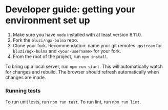 # Developer guide: getting your environment set up

1. Make sure you have `node` installed with at least version 8.11.0.
2. Fork the `bluzi/ngx-bulma` repo. 
3. Clone your fork. 
   Recommendation: name your git remotes `upstream` for `bluzi/ngx-bulma`
   and `<your-username>` for your fork.
4. From the root of the project, run `npm install`.
 
To bring up a local server, run `npm run start`. This will automatically watch for changes
and rebuild. The browser should refresh automatically when changes are made.

### Running tests

To run unit tests, run `npm run test`.
To run lint, run `npm run lint`.

